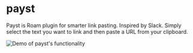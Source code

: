 # payst
Payst is Roam plugin for smarter link pasting. Inspired by Slack. Simply select the text you want to link and then paste a URL from your clipboard.

![Demo of payst's functionality]()
